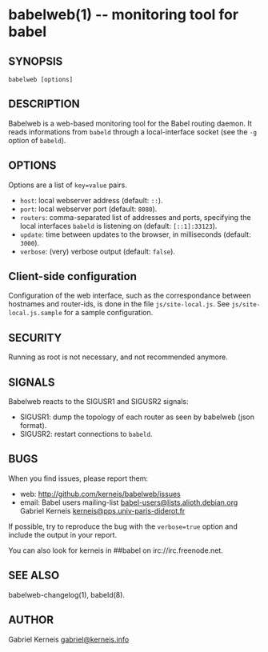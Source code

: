 babelweb(1) -- monitoring tool for babel
==============================

## SYNOPSIS

    babelweb [options]

## DESCRIPTION

Babelweb is a web-based monitoring tool for the Babel routing daemon.  It
reads informations from `babeld` through a local-interface socket (see the `-g`
option of `babeld`).

## OPTIONS

Options are a list of `key=value` pairs.

* `host`:
   local webserver address (default: `::`).
* `port`:
   local webserver port (default: `8080`).
* `routers`:
   comma-separated list of addresses and ports, specifying the local interfaces
   `babeld` is listening on (default: `[::1]:33123`).
* `update`:
   time between updates to the browser, in milliseconds (default: `3000`).
* `verbose`:
   (very) verbose output (default: `false`).

## Client-side configuration

Configuration of the web interface, such as the correspondance between
hostnames and router-ids, is done in the file `js/site-local.js`.  See
`js/site-local.js.sample` for a sample configuration.

## SECURITY
 
Running as root is not necessary, and not recommended anymore.

## SIGNALS

Babelweb reacts to the SIGUSR1 and SIGUSR2 signals:

* SIGUSR1:
  dump the topology of each router as seen by babelweb (json format).
* SIGUSR2:
  restart connections to `babeld`.

## BUGS

When you find issues, please report them:

* web:
  <http://github.com/kerneis/babelweb/issues>
* email:
  Babel users mailing-list <babel-users@lists.alioth.debian.org>
  Gabriel Kerneis <kerneis@pps.univ-paris-diderot.fr>

If possible, try to reproduce the bug with the `verbose=true` option and
include the output in your report.

You can also look for kerneis in ##babel on irc://irc.freenode.net.

## SEE ALSO

babelweb-changelog(1), babeld(8).

## AUTHOR

Gabriel Kerneis <gabriel@kerneis.info>
